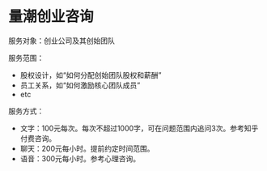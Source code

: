 # 量潮创业咨询

服务对象：创业公司及其创始团队

服务范围：
- 股权设计，如“如何分配创始团队股权和薪酬”
- 员工关系，如“如何激励核心团队成员”
- etc

服务方式：
- 文字：100元每次。每次不超过1000字，可在问题范围内追问3次。参考知乎付费咨询。
- 聊天：200元每小时。提前约定时间范围。
- 语音：300元每小时。参考心理咨询。
